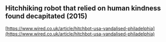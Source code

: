 ## Hitchhiking robot that relied on human kindness found decapitated (2015)
  
  [https://www.wired.co.uk/article/hitchbot-usa-vandalised-philadelphia](https://www.wired.co.uk/article/hitchbot-usa-vandalised-philadelphia)